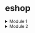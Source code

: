 # eshop

<details>
  <summary>
    Module 1
  </summary>
## Reflection 1

Saya sudah berusaha untuk mengikuti clean code principles dengan menggunakan nama function, dan variable yang bisa dibaca secara langsung sehingga kode jika ingin di lanjutkan tidak butuh konteks yang lebih lanjut. Selain itu untuk menghindari error, saya memvalidasikan input untuk edit dan delete. Namun perlu diterapkan validasi tambahan dari sisi user menggunakan javascript agar tidak bisa terkena XSS. Agar lebih aman dibutuhkan pembersihan pada back-end agar special characters tidak tembus. Selain itu saya menggunakan post agar lebih aman.

## Reflection 2

Setelah membuat unit tests, saya merasa lebih percaya dengan program saya. Jumlah dari unit test menurut saya bervariasi dengan jumlah fungsi yang ditawarkan oleh aplikasinya. 100% Code coverage menurut saya bukan berarti kode memiliki tidak ada bug namun hanya berarti bahwa kode sudah di test.

Jika disuruh untuk menuliskan test case baru yang mengharuskan verifikasi jumlah item, dan kita lakukan dengan melakukan setup yang sama, ini bisa mengurangi kualitas kode karena bisa terjadi duplikasi. Lebih baik jika dilakukan secara bersamaan dengan unit test yang lain.

</details>

<details>
  <summary>
    Module 2
  </summary>

## Reflection
1. List the code quality issue(s) that you fixed during the exercise and explain your strategy on fixing them.
2. Look at your CI/CD workflows (GitHub)/pipelines (GitLab). Do you think the current implementation has met the definition of Continuous Integration and Continuous Deployment? Explain the reasons (minimum 3 sentences)!

Beberapa kesalahan dari kode yang saya temui adalah Unecessary Constructor dan Unused Import. Strategi yang saya gunakan untuk memperbaiki kesalahan tersebut adalah dengan melakukan code analysis menggunakan PMD, dan kemudian melihat summary setelah di scan. Selain dari itu workflow dari repository ini sudah mencakup beberapa dari Continous Integration seperti testing unit menggunakan JUnit. Selain dari itu telah menggunakan Scorecard dan juga PMD untuk beberapa branch. Untuk deployments kodenya menggunakan layanan koyeb untuk Continuous Deployment dengan melihat apakah ada ada perubahan pada main dan jika terdapat perubahan maka akan melakukan auto deployment. Menurut saya sudah mencakup kedua dari CI dan CD.

</details>
